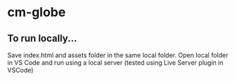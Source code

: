 # cm-globe

## To run locally...

Save index.html and assets folder in the same local folder. Open local folder in VS Code and run using a local server (tested using Live Server plugin in VSCode)
